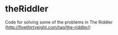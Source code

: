 # theRiddler
Code for solving some of the problems in The Riddler (http://fivethirtyeight.com/tag/the-riddler/)
